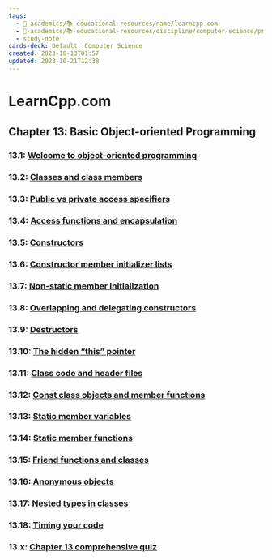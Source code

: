 ```yaml
---
tags:
  - 🔴-academics/📚-educational-resources/name/learncpp-com
  - 🔴-academics/📚-educational-resources/discipline/computer-science/programming-language/cpp
  - study-note
cards-deck: Default::Computer Science
created: 2023-10-13T01:57
updated: 2023-10-21T12:38
---
```


# LearnCpp.com

## Chapter 13꞉ Basic Object-oriented Programming

### 13.1: [Welcome to object-oriented programming](https://www.learncpp.com/cpp-tutorial/welcome-to-object-oriented-programming/)

### 13.2: [Classes and class members](https://www.learncpp.com/cpp-tutorial/classes-and-class-members/)

### 13.3: [Public vs private access specifiers](https://www.learncpp.com/cpp-tutorial/public-vs-private-access-specifiers/)

### 13.4: [Access functions and encapsulation](https://www.learncpp.com/cpp-tutorial/access-functions-and-encapsulation/)

### 13.5: [Constructors](https://www.learncpp.com/cpp-tutorial/constructors/)

### 13.6: [Constructor member initializer lists](https://www.learncpp.com/cpp-tutorial/constructor-member-initializer-lists/)

### 13.7: [Non-static member initialization](https://www.learncpp.com/cpp-tutorial/non-static-member-initialization/)

### 13.8: [Overlapping and delegating constructors](https://www.learncpp.com/cpp-tutorial/overlapping-and-delegating-constructors/)

### 13.9: [Destructors](https://www.learncpp.com/cpp-tutorial/destructors/)

### 13.10: [The hidden “this” pointer](https://www.learncpp.com/cpp-tutorial/the-hidden-this-pointer/)

### 13.11: [Class code and header files](https://www.learncpp.com/cpp-tutorial/class-code-and-header-files/)

### 13.12: [Const class objects and member functions](https://www.learncpp.com/cpp-tutorial/const-class-objects-and-member-functions/)

### 13.13: [Static member variables](https://www.learncpp.com/cpp-tutorial/static-member-variables/)

### 13.14: [Static member functions](https://www.learncpp.com/cpp-tutorial/static-member-functions/)

### 13.15: [Friend functions and classes](https://www.learncpp.com/cpp-tutorial/friend-functions-and-classes/)

### 13.16: [Anonymous objects](https://www.learncpp.com/cpp-tutorial/anonymous-objects/)

### 13.17: [Nested types in classes](https://www.learncpp.com/cpp-tutorial/nested-types-in-classes/)

### 13.18: [Timing your code](https://www.learncpp.com/cpp-tutorial/timing-your-code/)

### 13.x: [Chapter 13 comprehensive quiz](https://www.learncpp.com/cpp-tutorial/chapter-13-comprehensive-quiz/)
